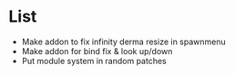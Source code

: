 # List
- Make addon to fix infinity derma resize in spawnmenu
- Make addon for bind fix & look up/down
- Put module system in random patches
